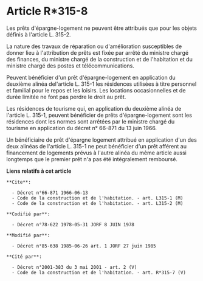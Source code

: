 # Article R*315-8

Les prêts d'épargne-logement ne peuvent être attribués que pour les objets définis à l'article L. 315-2.

La nature des travaux de réparation ou d'amélioration susceptibles de donner lieu à l'attribution de prêts est fixée par
arrêté du ministre chargé des finances, du ministre chargé de la construction et de l'habitation et du ministre chargé des
postes et télécommunications.

Peuvent bénéficier d'un prêt d'épargne-logement en application du deuxième alinéa del'article L. 315-1 les résidences
utilisées à titre personnel et familial pour le repos et les loisirs. Les locations occasionnelles et de durée limitée ne
font pas perdre le droit au prêt.

Les résidences de tourisme qui, en application du deuxième alinéa de l'article L. 315-1, peuvent bénéficier de prêts
d'épargne-logement sont les résidences dont les normes sont arrêtées par le ministre chargé du tourisme en application du
décret n° 66-871 du 13 juin 1966.

Un bénéficiaire de prêt d'épargne logement attribué en application d'un des deux alinéas de l'article L. 315-1 ne peut
bénéficier d'un prêt afférent au financement de logements prévus à l'autre alinéa du même article aussi longtemps que le
premier prêt n'a pas été intégralement remboursé.

**Liens relatifs à cet article**

	**Cite**:

	  - Décret n°66-871 1966-06-13
	  - Code de la construction et de l'habitation. - art. L315-1 (M)
	  - Code de la construction et de l'habitation. - art. L315-2 (M)

	**Codifié par**:

	  - Décret n°78-622 1978-05-31 JORF 8 JUIN 1978

	**Modifié par**:

	  - Décret n°85-638 1985-06-26 art. 1 JORF 27 juin 1985

	**Cité par**:

	  - Décret n°2001-383 du 3 mai 2001 - art. 2 (V)
	  - Code de la construction et de l'habitation. - art. R*315-7 (V)
